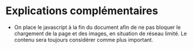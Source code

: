 # Explications complémentaires
* On place le javascript à la fin du document afin de ne pas bloquer le chargement de la page et des images, en situation de réseau limité. Le contenu sera toujours considérer comme plus important.